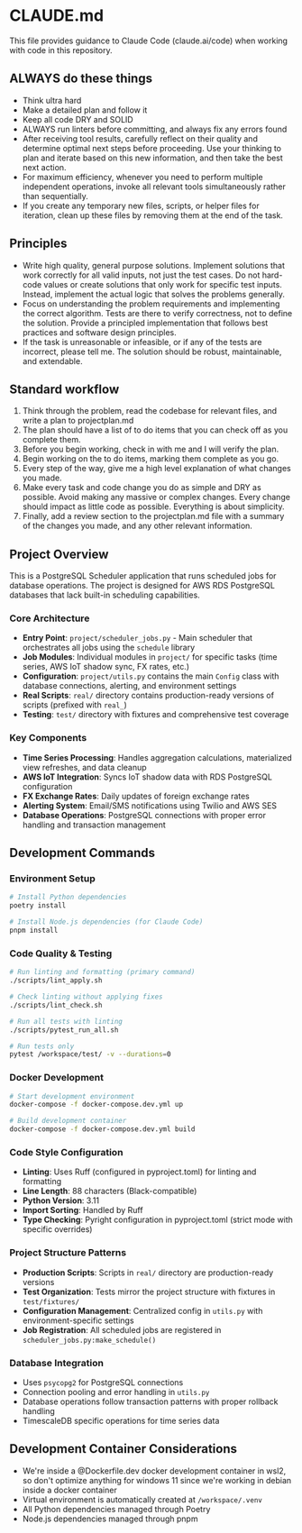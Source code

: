 # CLAUDE.md

This file provides guidance to Claude Code (claude.ai/code) when working with code in this repository.

## ALWAYS do these things
- Think ultra hard
- Make a detailed plan and follow it
- Keep all code DRY and SOLID
- ALWAYS run linters before committing, and always fix any errors found
- After receiving tool results, carefully reflect on their quality and determine optimal next steps before proceeding. Use your thinking to plan and iterate based on this new information, and then take the best next action.
- For maximum efficiency, whenever you need to perform multiple independent operations, invoke all relevant tools simultaneously rather than sequentially.
- If you create any temporary new files, scripts, or helper files for iteration, clean up these files by removing them at the end of the task.

## Principles
- Write high quality, general purpose solutions. Implement solutions that work correctly for all valid inputs, not just the test cases. Do not hard-code values or create solutions that only work for specific test inputs. Instead, implement the actual logic that solves the problems generally.
- Focus on understanding the problem requirements and implementing the correct algorithm. Tests are there to verify correctness, not to define the solution. Provide a principled implementation that follows best practices and software design principles.
- If the task is unreasonable or infeasible, or if any of the tests are incorrect, please tell me. The solution should be robust, maintainable, and extendable.

## Standard workflow
1. Think through the problem, read the codebase for relevant files, and write a plan to projectplan.md
2. The plan should have a list of to do items that you can check off as you complete them.
3. Before you begin working, check in with me and I will verify the plan.
4. Begin working on the to do items, marking them complete as you go.
5. Every step of the way, give me a high level explanation of what changes you made.
6. Make every task and code change you do as simple and DRY as possible. Avoid making any massive or complex changes. Every change should impact as little code as possible. Everything is about simplicity.
7. Finally, add a review section to the projectplan.md file with a summary of the changes you made, and any other relevant information.

## Project Overview
This is a PostgreSQL Scheduler application that runs scheduled jobs for database operations. The project is designed for AWS RDS PostgreSQL databases that lack built-in scheduling capabilities.

### Core Architecture
- **Entry Point**: `project/scheduler_jobs.py` - Main scheduler that orchestrates all jobs using the `schedule` library
- **Job Modules**: Individual modules in `project/` for specific tasks (time series, AWS IoT shadow sync, FX rates, etc.)
- **Configuration**: `project/utils.py` contains the main `Config` class with database connections, alerting, and environment settings
- **Real Scripts**: `real/` directory contains production-ready versions of scripts (prefixed with `real_`)
- **Testing**: `test/` directory with fixtures and comprehensive test coverage

### Key Components
- **Time Series Processing**: Handles aggregation calculations, materialized view refreshes, and data cleanup
- **AWS IoT Integration**: Syncs IoT shadow data with RDS PostgreSQL configuration
- **FX Exchange Rates**: Daily updates of foreign exchange rates
- **Alerting System**: Email/SMS notifications using Twilio and AWS SES
- **Database Operations**: PostgreSQL connections with proper error handling and transaction management

## Development Commands

### Environment Setup
```bash
# Install Python dependencies
poetry install

# Install Node.js dependencies (for Claude Code)
pnpm install
```

### Code Quality & Testing
```bash
# Run linting and formatting (primary command)
./scripts/lint_apply.sh

# Check linting without applying fixes
./scripts/lint_check.sh

# Run all tests with linting
./scripts/pytest_run_all.sh

# Run tests only
pytest /workspace/test/ -v --durations=0
```

### Docker Development
```bash
# Start development environment
docker-compose -f docker-compose.dev.yml up

# Build development container
docker-compose -f docker-compose.dev.yml build
```

### Code Style Configuration
- **Linting**: Uses Ruff (configured in pyproject.toml) for linting and formatting
- **Line Length**: 88 characters (Black-compatible)
- **Python Version**: 3.11
- **Import Sorting**: Handled by Ruff
- **Type Checking**: Pyright configuration in pyproject.toml (strict mode with specific overrides)

### Project Structure Patterns
- **Production Scripts**: Scripts in `real/` directory are production-ready versions
- **Test Organization**: Tests mirror the project structure with fixtures in `test/fixtures/`
- **Configuration Management**: Centralized config in `utils.py` with environment-specific settings
- **Job Registration**: All scheduled jobs are registered in `scheduler_jobs.py:make_schedule()`

### Database Integration
- Uses `psycopg2` for PostgreSQL connections
- Connection pooling and error handling in `utils.py`
- Database operations follow transaction patterns with proper rollback handling
- TimescaleDB specific operations for time series data

## Development Container Considerations
- We're inside a @Dockerfile.dev docker development container in wsl2, so don't optimize anything for windows 11 since we're working in debian inside a docker container
- Virtual environment is automatically created at `/workspace/.venv`
- All Python dependencies managed through Poetry
- Node.js dependencies managed through pnpm